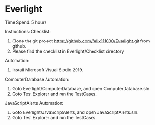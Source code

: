 # Everlight

Time Spend:	5 hours

Instructions:
Checklist:
1. Clone the git project https://github.com/felix111000/Everlight.git from github.
2. Please find the checklist in Everlight/Checklist directory.

Automation:
1. Install Microsoft Visual Stodio 2019.

ComputerDatabase Automation:
1. Goto Everlight/ComputerDatabase, and open ComputerDatabase.sln.
2. Goto Test Explorer and run the TestCases.

JavaScriptAlerts Automation:
1. Goto Everlight/JavaScriptAlerts, and open JavaScriptAlerts.sln.
2. Goto Test Explorer and run the TestCases.

